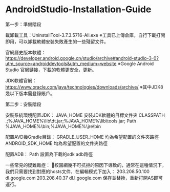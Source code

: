 # AndroidStudio-Installation-Guide

第一步：準備階段

載卸載工具：UninstallTool-3.7.3.5716-All.exe
※工具已上傳倉庫，自行下載打開即用，可以卸載軟體安裝失敗產生的一些殘留文件。

官網曆史版本軟體：https://developer.android.google.cn/studio/archive#android-studio-3-0?utm_source=androiddevtools&utm_medium=website
※Google Android Studio 官網鏈接，下載的軟體更安全，更新。

JDK軟體官網：https://www.oracle.com/java/technologies/downloads/archive/
※其中JDK8幾以下版本需登錄賬戶。

第二步：安裝階段

安裝系統環境配置JDK：
JAVA_HOME    安裝JDK軟體的目標文件夾
CLASSPATH    .;%JAVA_HOME%\lib\dt.jar;%JAVA_HOME%\lib\tools.jar;
Path    %JAVA_HOME%\bin;%JAVA_HOME%\jre\bin

配置AVD幾Gradle目錄：
GRADLE_USER_HOME   均為希望配置的文件夾路徑
ANDROID_SDK_HOME   均為希望配置的文件夾路徑

配置ADB：
Path    設置為下載的sdk adb路徑

一些常見的疑難雜症：
校園網幾不可抗拒的原因下導致的，通常在這種情況下，我們只需要找到對應的hosts文件，在編輯模式下加入：
203.208.50.100  dl.google.com
203.208.40.37  dl.l.google.com
保存並替換，重新打開AS即可運行。
